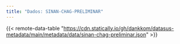 ```yaml
---
title: "Dados: SINAN-CHAG-PRELIMINAR"
---
```


{{< remote-data-table "https://cdn.statically.io/gh/dankkom/datasus-metadata/main/metadata/data/sinan-chag-preliminar.json" >}}
